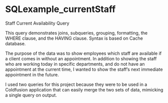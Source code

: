 # SQLexample_currentStaff
Staff Current Availability Query

This query demonstrates joins, subqueries, grouping, formatting, the WHERE clause, and the HAVING clause.
Syntax is based on Cache database.

The purpose of the data was to show employees which staff are available if a client comes in without an appointment. In addition to showing the staff who are working today in specific departments, and do not have an appointment at the current time, I wanted to show the staff’s next immediate appointment in the future.

I used two queries for this project because they were to be used in a Coldfusion application that can easily merge the two sets of data, mimicking a single query on output.
